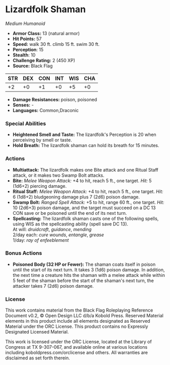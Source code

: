 # Lizardfolk Shaman

*Medium* *Humanoid*

- **Armor Class:** 13 (natural armor)
- **Hit Points:** 57 
- **Speed:** walk 30 ft. climb 15 ft. swim 30 ft.
- **Perception**: 15
- **Stealth**: 10
- **Challenge Rating:** 2 (450 XP)
- **Source:** Black Flag

| STR | DEX | CON | INT | WIS | CHA |
| --- | --- | --- | --- | --- | --- |
| +2 | +0 | +1 | +0 | +5 | +0 |

- **Damage Resistances:** poison, poisoned
- **Senses:** -
- **Languages:** Common,Draconic

### Special Abilities

- **Heightened Smell and Taste:** The lizardfolk's Perception is 20 when perceiving by smell or taste.
- **Hold Breath:** The lizardfolk shaman can hold its breath for 15 minutes.

### Actions

- **Multiattack:** The lizardfolk makes one Bite attack and one Ritual Staff attack, or it makes two Swamp Bolt attacks.
- **Bite:** _Melee Weapon Attack:_ +4 to hit, reach 5 ft., one target. _Hit:_ 5 (1d6+2) piercing damage.
- **Ritual Staff:** _Melee Weapon Attack:_ +4 to hit, reach 5 ft., one target. _Hit:_ 6 (1d8+2) bludgeoning damage plus 7 (2d6) poison damage.
- **Swamp Bolt:** _Ranged Spell Attack:_ +5 to hit, range 60 ft., one target. _Hit:_ 10 (2d6+3) poison damage, and the target must succeed on a DC 13 CON save or be poisoned until the end of its next turn.
- **Spellcasting:** The lizardfolk shaman casts one of the following spells, using WIS as the spellcasting ability (spell save DC 13).<br>At will: _druidcraft_, _guidance_, _mending_<br>2/day each: _cure wounds_, _entangle_, _grease_<br>1/day: _ray of enfeeblement_

### Bonus Actions

- **Poisoned Body (32 HP or Fewer):** The shaman coats itself in poison until the start of its next turn. It takes 3 (1d6) poison damage. In addition, the next time a creature hits the shaman with a melee attack while within 5 feet of the shaman before the start of the shaman's next turn, the attacker takes 7 (2d6) poison damage.


### License

This work contains material from the Black Flag Roleplaying Reference Document v0.2, © Open Design LLC d/b/a Kobold Press. Reserved Material elements in this product include all elements designated as Reserved Material under the ORC License. This product contains no Expressly Designated Licensed Material.

This work is licensed under the ORC License, located at the Library of Congress at TX 9-307-067, and available online at various locations including koboldpress.com/orclicense and others. All warranties are disclaimed as set forth therein.
